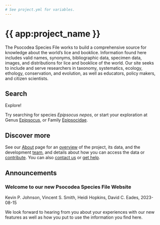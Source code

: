 ```yaml
---
# See project.yml for variables.
---
```


# {{ app:project_name }}
The Psocodea Species File works to build a comprehensive source for knowledge about the world’s lice and booklice. Information found here includes valid names, synonyms, bibliographic data, specimen data, images, and distributions for lice and booklice of the world. Our site seeks to include and serve researchers in taxonomy, systematics, ecology, ethology, conservation, and evolution, as well as educators, policy makers, and citizen scientists.

## Search

<autocomplete-otu class="w-80 place-content-center" placeholder="Search by taxon name"/>

Explore!

Try searching for species _Epipsocus nepos_, or start your exploration at Genus [Epipsocus]({{app:project_url}}/otu/871679/overview),  or Family [Epipsocidae]({{app:project_url}}/otu/871605/overview).


## Discover more
See our [About](about) page for an [overview](about#overview) of the project, its data, and the development [team](about#team), and details about how you can access the data or [contribute](about#contribute-or-get-help). You can also [contact us](about#contribute-or-get-help) or [get help](about#contribute-or-get-help). 

## Announcements
### Welcome to our new Psocodea Species File Website
Kevin P. Johnson, Vincent S. Smith, Heidi Hopkins, David C. Eades, 2023-08-15
<p>We look forward to hearing from you about your experiences with our new features as well as how you put to use the information you find here.
</p>
